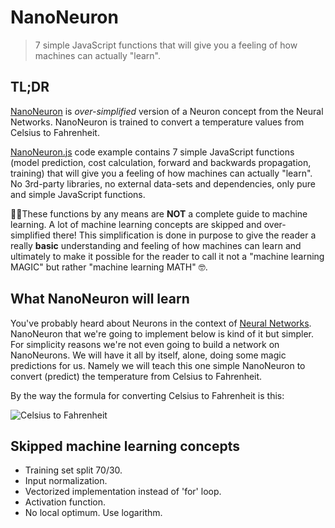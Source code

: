 # NanoNeuron

> 7 simple JavaScript functions that will give you a feeling of how machines can actually "learn".

## TL;DR

[NanoNeuron](https://github.com/trekhleb/nano-neuron) is _over-simplified_ version of a Neuron concept from the Neural Networks. NanoNeuron is trained to convert a temperature values from Celsius to Fahrenheit.

[NanoNeuron.js](https://github.com/trekhleb/nano-neuron/blob/master/NanoNeuron.js) code example contains 7 simple JavaScript functions (model prediction, cost calculation, forward and backwards propagation, training) that will give you a feeling of how machines can actually "learn". No 3rd-party libraries, no external data-sets and dependencies, only pure and simple JavaScript functions.

☝🏻These functions by any means are **NOT** a complete guide to machine learning. A lot of machine learning concepts are skipped and over-simplified there! This simplification is done in purpose to give the reader a really **basic** understanding and feeling of how machines can learn and ultimately to make it possible for the reader to call it not a "machine learning MAGIC" but rather "machine learning MATH" 🤓.

## What NanoNeuron will learn

You've probably heard about Neurons in the context of [Neural Networks](https://en.wikipedia.org/wiki/Neural_network). NanoNeuron that we're going to implement below is kind of it but simpler. For simplicity reasons we're not even going to build a network on NanoNeurons. We will have it all by itself, alone, doing some magic predictions for us. Namely we will teach this one simple NanoNeuron to convert (predict) the temperature from Celsius to Fahrenheit.

By the way the formula for converting Celsius to Fahrenheit is this:

![Celsius to Fahrenheit](https://github.com/trekhleb/nano-neuron/blob/master/assets/01_celsius_to_fahrenheit.png?raw=true)

## Skipped machine learning concepts

- Training set split 70/30.
- Input normalization.
- Vectorized implementation instead of 'for' loop.
- Activation function.
- No local optimum. Use logarithm.

